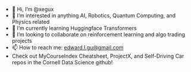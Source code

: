 - 👋 Hi, I’m @xegux
- 👀 I’m interested in anything AI, Robotics, Quantum Computing, and Physics related
- 🌱 I’m currently learning Huggingface Transformers
- 💞️ I’m looking to collaborate on reinforcement learning and algo trading projects
- 📫 How to reach me: edward.l.gu@gmail.com
- Check out MyCourseIndex Cheatsheet, ProjectX, and Self-Driving Car repos in the Cornell Data Science github!

<!---
xegux/xegux is a ✨ special ✨ repository because its `README.md` (this file) appears on your GitHub profile.
You can click the Preview link to take a look at your changes.
--->
